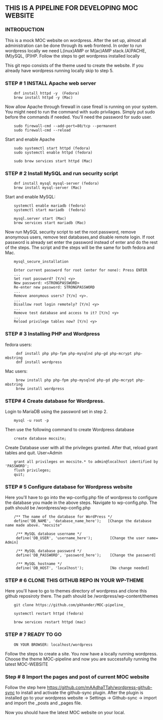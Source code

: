 ## THIS IS A PIPELINE FOR DEVELOPING MOC WEBSITE

### INTRODUCTION 
    
This is a mock MOC website on wordpress. After the set up, almost all administration can be done through its web frontend. In order to run wordpress locally we need L(inux)AMP or M(ac)AMP stack.(A)PACHE, (M)ySQL, (P)HP. Follow the steps to get wordpress installed locally 
    
     
 This git repo consists of the theme used to create the website. If you already have wordpress running locally skip to step 5.

###  STEP # 1 INSTALL Apache web server
        
        dnf install httpd -y  (Fedora)
        brew install httpd -y (Mac)
        
Now allow Apache through firewall in case fireall is running on your system. You might need to run the command with sudo privilages. Simply put sudo before the commands if needed. You'll need the password for sudo user.
        
        sudo firewall-cmd --add-port=80/tcp --permanent
        sudo firewall-cmd --reload
      
Start and enable Apache 
        
        sudo systemctl start httpd (fedora)
        sudo systemctl enable httpd (fedora)
        
        sudo brew services start httpd (Mac)
        
                                   
### STEP # 2 Install MySQL and run security script

        dnf install mysql mysql-server (fedora)
        brew install mysql-server (Mac)
        
Start and enable MySQL: 
        
        systemctl enable mariadb (fedora)
        systemctl start mariadb  (fedora)
        
        mysql.server start (Mac)
        brew services start mariadb (Mac)

Now run MySQL security script to set the root password, remove anonymous users, remove test databases,and disable remote login. If root password is already set enter the password instead of enter and do the rest of the steps. The script and the steps will be the same for both fedora and Mac.

        mysql_secure_installation

        Enter current password for root (enter for none): Press ENTER
        ...
        Set root password? [Y/n] <y>
        New password: <STRONGPASSWORD>
        Re-enter new password: STRONGPASSWORD
        ...
        Remove anonymous users? [Y/n] <y>.
        ...
        Disallow root login remotely? [Y/n] <y>
        ...
        Remove test database and access to it? [Y/n] <y>
        ...
        Reload privilege tables now? [Y/n] <y>
        
        
### STEP # 3 Installing PHP and Wordpress

fedora users:

         dnf install php php-fpm php-mysqlnd php-gd php-mcrypt php-mbstring
         dnf install wordpress
         
Mac users: 

         brew install php php-fpm php-mysqlnd php-gd php-mcrypt php-mbstring
         brew install wordpress

        
### STEP# 4 Create database for Wordpress.

Login to MariaDB using the password set in step 2.
        
        mysql -u root -p
        
Then use the following command to create Wordpress database

        create database mocsite;
        
Create Database user with all the privileges granted. After that, reload grant tables and quit.
User=Admin

        grant all privileges on mocsite.* to admin@localhost identified by 'PASSWORD';
        flush privileges;
        quit;
   
   
### STEP # 5 Configure database for Wordpress website

Here you'll have to go into the wp-config.php file of wordpress to configure the database you made in the above steps.
Navigate to wp-config.php. The path should be /wordpress/wp-config.php
      
        /** The name of the database for WordPress */
        define('DB_NAME', 'database_name_here');   [Change the database name made above. "mocsite"
 
         /** MySQL database username */
         define('DB_USER', 'username_here');        [Change the user name= Admin]
 
         /** MySQL database password */
         define('DB_PASSWORD', 'password_here');    [Change the password]

         /** MySQL hostname */
         define('DB_HOST', 'localhost');            [No change needed]
        
        
### STEP # 6 CLONE THIS GITHUB REPO IN YOUR WP-THEME
  
Here you'll have to go to themes directory of wordpress and clone this github reposiroty there. The path should be /wordpress/wp-content/themes
 
        git clone https://github.com/pkhander/MOC-pipeline_
        
        systemctl restart httpd (fedora)
        
        brew services restart httpd (mac)


### STEP # 7 READY TO GO 

        ON YOUR BROWSER: localhost/wordpress
        
Follow the steps to create a site. You now have a locally running wordpress. 
Choose the theme MOC-pipeline and now you are successfully running the latest MOC-WEBSITE 

### Step # 8 Import the pages and post of current MOC website

Follow the step here https://github.com/mAAdhaTTah/wordpress-github-sync to install and activate the github-sync plugin. 
After the plugin is installed go to your wordpress website -> Settings -> Github-sync -> import and import the _posts and _pages file.

Now you should have the latest MOC website on your local. 
